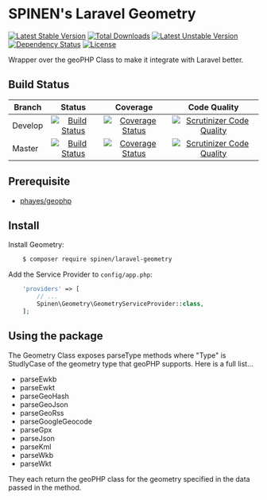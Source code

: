 # SPINEN's Laravel Geometry

[![Latest Stable Version](https://poser.pugx.org/spinen/laravel-geometry/v/stable)](https://packagist.org/packages/spinen/laravel-geometry)
[![Total Downloads](https://poser.pugx.org/spinen/laravel-geometry/downloads)](https://packagist.org/packages/spinen/laravel-geometry)
[![Latest Unstable Version](https://poser.pugx.org/spinen/laravel-geometry/v/unstable)](https://packagist.org/packages/spinen/laravel-geometry)
[![Dependency Status](https://www.versioneye.com/php/spinen:laravel-geometry/0.1.1/badge.svg)](https://www.versioneye.com/php/spinen:laravel-geometry/0.1.1)
[![License](https://poser.pugx.org/spinen/laravel-geometry/license)](https://packagist.org/packages/spinen/laravel-geometry)

Wrapper over the geoPHP Class to make it integrate with Laravel better.

## Build Status

| Branch | Status | Coverage | Code Quality |
| ------ | :----: | :------: | :----------: |
| Develop | [![Build Status](https://travis-ci.org/spinen/laravel-geometry.svg?branch=develop)](https://travis-ci.org/spinen/laravel-geometry) | [![Coverage Status](https://coveralls.io/repos/spinen/laravel-geometry/badge.svg?branch=develop&service=github)](https://coveralls.io/github/spinen/laravel-geometry?branch=develop) | [![Scrutinizer Code Quality](https://scrutinizer-ci.com/g/spinen/laravel-geometry/badges/quality-score.png?b=develop)](https://scrutinizer-ci.com/g/spinen/laravel-geometry/?branch=develop) |
| Master | [![Build Status](https://travis-ci.org/spinen/laravel-geometry.svg?branch=master)](https://travis-ci.org/spinen/laravel-geometry) | [![Coverage Status](https://coveralls.io/repos/spinen/laravel-geometry/badge.svg?branch=master&service=github)](https://coveralls.io/github/spinen/laravel-geometry?branch=master) | [![Scrutinizer Code Quality](https://scrutinizer-ci.com/g/spinen/laravel-geometry/badges/quality-score.png?b=master)](https://scrutinizer-ci.com/g/spinen/laravel-geometry/?branch=master) |

## Prerequisite

* [phayes/geophp](https://github.com/phayes/geoPHP)

## Install

Install Geometry:

```bash
    $ composer require spinen/laravel-geometry
```

Add the Service Provider to `config/app.php`:

```php
    'providers' => [
        // ...
        Spinen\Geometry\GeometryServiceProvider::class,
    ];
```

## Using the package

The Geometry Class exposes parseType methods where "Type" is StudlyCase of the geometry type that geoPHP supports.  Here is a full list...

* parseEwkb
* parseEwkt
* parseGeoHash
* parseGeoJson
* parseGeoRss
* parseGoogleGeocode
* parseGpx
* parseJson
* parseKml
* parseWkb
* parseWkt

They each return the geoPHP class for the geometry specified in the data passed in the method.
